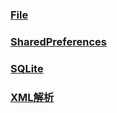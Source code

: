 ### [File](https://github.com/ningbaoqi/DataSave/blob/master/README-file.md)
### [SharedPreferences](https://github.com/ningbaoqi/DataSave/blob/master/README-SharedPreferences.md)
### [SQLite](https://github.com/ningbaoqi/DataSave/blob/master/README-SQLite.md)
### [XML解析](https://github.com/ningbaoqi/DataSave/blob/master/README-xml.md)
